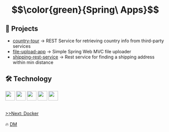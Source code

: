 # $$\color{green}{Spring\ Apps}$$

## 🎦 Projects
  - [country-tour](https://github.com/demarinov/spring/blob/master/country-tour/) -> REST Service for retrieving country info from third-party services  
  - [file-upload-app](https://github.com/demarinov/spring/tree/master/file-upload-app) -> Simple Spring Web MVC file uploader
  - [shipping-rest-service](https://github.com/demarinov/spring/tree/master/shipping-rest-service) -> Rest service for finding a shipping address within min distance 


## 🛠️ Technology

<div>
   <img src="https://cdn.jsdelivr.net/gh/devicons/devicon/icons/java/java-original.svg" widht="30px" height="30px"/>
   <img src="https://cdn.jsdelivr.net/gh/devicons/devicon/icons/javascript/javascript-original.svg" widht="30px" height="30px"/>
   <img src="https://cdn.jsdelivr.net/gh/devicons/devicon/icons/spring/spring-original.svg" widht="30px" height="30px"/>
   <img src="https://cdn.jsdelivr.net/gh/devicons/devicon/icons/html5/html5-original.svg" widht="30px" height="30px"/>
   <img src="https://s3.amazonaws.com/media-p.slid.es/uploads/128659/images/4049007/rest_api.png" widht="30px" height="30px"/>
</div>

##
[>>Next: Docker](https://github.com/demarinov/docker-react)
<br/><br/>
:fire: [DM](https://github.com/demarinov/)
